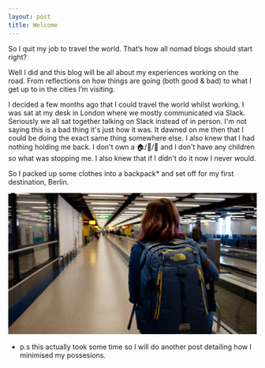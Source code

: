 ```yaml
---
layout: post
title: Welcome
---
```


So I quit my job to travel the world. That’s how all nomad blogs should start right?

Well I did and this blog will be all about my experiences working on the road. From reflections on how things are going (both good & bad) to what I get up to in the cities I’m visiting.

I decided a few months ago that I could travel the world whilst working. I was sat at my desk in London where we mostly communicated via Slack. Seriously we all sat together talking on Slack instead of in person. I'm not saying this is a bad thing it's just how it was. It dawned on me then that I could be doing the exact same thing somewhere else. I also knew that I had nothing holding me back. I don't own a 🏠/🐶/🚗 and I don't have any children so what was stopping me. I also knew that if I didn't do it now I never would.

So I packed up some clothes into a backpack* and set off for my first destination, Berlin.

[![Ready for Berlin](/images/ready-for-berlin.jpg)]() 

* p.s this actually took some time so I will do another post detailing how I minimised my possesions. 



